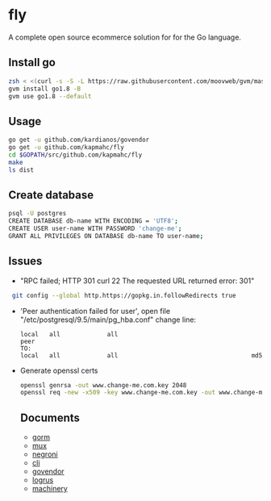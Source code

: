 # fly

A complete open source ecommerce solution for for the Go language.

## Install go

```bash
zsh < <(curl -s -S -L https://raw.githubusercontent.com/moovweb/gvm/master/binscripts/gvm-installer)
gvm install go1.8 -B
gvm use go1.8 --default
```

## Usage

```bash
go get -u github.com/kardianos/govendor
go get -u github.com/kapmahc/fly
cd $GOPATH/src/github.com/kapmahc/fly
make
ls dist
```

## Create database

```bash
psql -U postgres
CREATE DATABASE db-name WITH ENCODING = 'UTF8';
CREATE USER user-name WITH PASSWORD 'change-me';
GRANT ALL PRIVILEGES ON DATABASE db-name TO user-name;
```

## Issues

- "RPC failed; HTTP 301 curl 22 The requested URL returned error: 301"
```bash
 git config --global http.https://gopkg.in.followRedirects true
```

- 'Peer authentication failed for user', open file "/etc/postgresql/9.5/main/pg_hba.conf" change line:

  ```
  local   all             all                                     peer  
  TO:
  local   all             all                                     md5
  ```

- Generate openssl certs

  ```bash
  openssl genrsa -out www.change-me.com.key 2048
  openssl req -new -x509 -key www.change-me.com.key -out www.change-me.com.crt -days 3650 # Common Name:*.change-me.com
  ```

  ## Documents

  - [gorm](http://jinzhu.me/gorm/)
  - [mux](https://github.com/gorilla/mux)
  - [negroni](https://github.com/urfave/negroni)
  - [cli](https://github.com/urfave/cli)  
  - [govendor](https://github.com/kardianos/govendor)
  - [logrus](https://github.com/sirupsen/logrus)
  - [machinery](https://github.com/RichardKnop/machinery)
